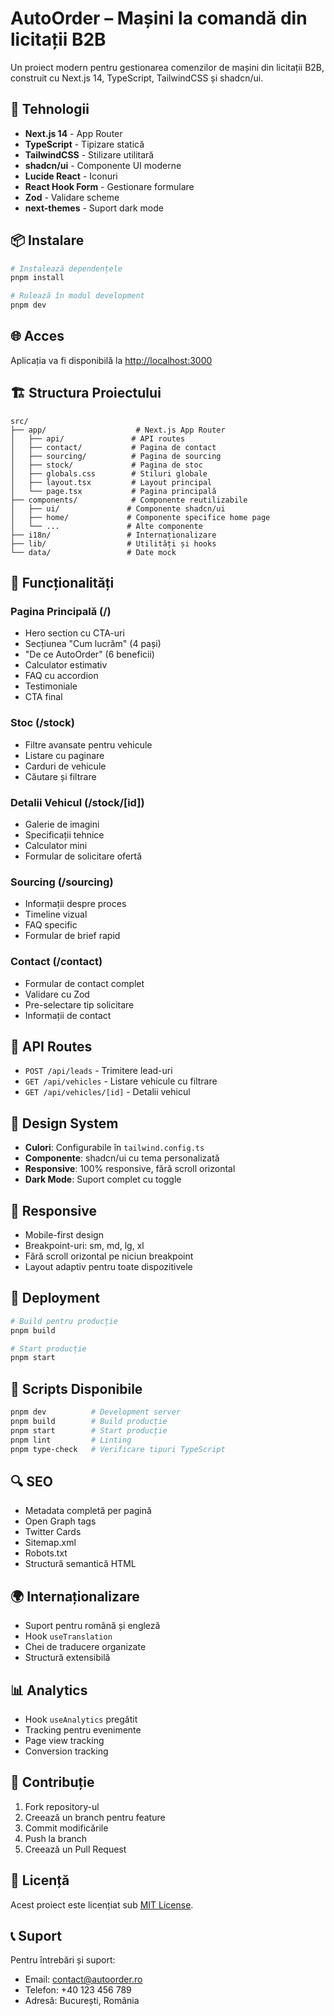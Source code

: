# AutoOrder – Mașini la comandă din licitații B2B

Un proiect modern pentru gestionarea comenzilor de mașini din licitații B2B, construit cu Next.js 14, TypeScript, TailwindCSS și shadcn/ui.

## 🚀 Tehnologii

- **Next.js 14** - App Router
- **TypeScript** - Tipizare statică
- **TailwindCSS** - Stilizare utilitară
- **shadcn/ui** - Componente UI moderne
- **Lucide React** - Iconuri
- **React Hook Form** - Gestionare formulare
- **Zod** - Validare scheme
- **next-themes** - Suport dark mode

## 📦 Instalare

```bash
# Instalează dependențele
pnpm install

# Rulează în modul development
pnpm dev
```

## 🌐 Acces

Aplicația va fi disponibilă la [http://localhost:3000](http://localhost:3000)

## 🏗️ Structura Proiectului

```
src/
├── app/                    # Next.js App Router
│   ├── api/               # API routes
│   ├── contact/           # Pagina de contact
│   ├── sourcing/          # Pagina de sourcing
│   ├── stock/             # Pagina de stoc
│   ├── globals.css        # Stiluri globale
│   ├── layout.tsx         # Layout principal
│   └── page.tsx           # Pagina principală
├── components/            # Componente reutilizabile
│   ├── ui/               # Componente shadcn/ui
│   ├── home/             # Componente specifice home page
│   └── ...               # Alte componente
├── i18n/                 # Internaționalizare
├── lib/                  # Utilități și hooks
└── data/                 # Date mock
```

## 🎯 Funcționalități

### Pagina Principală (/)
- Hero section cu CTA-uri
- Secțiunea "Cum lucrăm" (4 pași)
- "De ce AutoOrder" (6 beneficii)
- Calculator estimativ
- FAQ cu accordion
- Testimoniale
- CTA final

### Stoc (/stock)
- Filtre avansate pentru vehicule
- Listare cu paginare
- Carduri de vehicule
- Căutare și filtrare

### Detalii Vehicul (/stock/[id])
- Galerie de imagini
- Specificații tehnice
- Calculator mini
- Formular de solicitare ofertă

### Sourcing (/sourcing)
- Informații despre proces
- Timeline vizual
- FAQ specific
- Formular de brief rapid

### Contact (/contact)
- Formular de contact complet
- Validare cu Zod
- Pre-selectare tip solicitare
- Informații de contact

## 🔧 API Routes

- `POST /api/leads` - Trimitere lead-uri
- `GET /api/vehicles` - Listare vehicule cu filtrare
- `GET /api/vehicles/[id]` - Detalii vehicul

## 🎨 Design System

- **Culori**: Configurabile în `tailwind.config.ts`
- **Componente**: shadcn/ui cu tema personalizată
- **Responsive**: 100% responsive, fără scroll orizontal
- **Dark Mode**: Suport complet cu toggle

## 📱 Responsive

- Mobile-first design
- Breakpoint-uri: sm, md, lg, xl
- Fără scroll orizontal pe niciun breakpoint
- Layout adaptiv pentru toate dispozitivele

## 🚀 Deployment

```bash
# Build pentru producție
pnpm build

# Start producție
pnpm start
```

## 📝 Scripts Disponibile

```bash
pnpm dev          # Development server
pnpm build        # Build producție
pnpm start        # Start producție
pnpm lint         # Linting
pnpm type-check   # Verificare tipuri TypeScript
```

## 🔍 SEO

- Metadata completă per pagină
- Open Graph tags
- Twitter Cards
- Sitemap.xml
- Robots.txt
- Structură semantică HTML

## 🌍 Internaționalizare

- Suport pentru română și engleză
- Hook `useTranslation`
- Chei de traducere organizate
- Structură extensibilă

## 📊 Analytics

- Hook `useAnalytics` pregătit
- Tracking pentru evenimente
- Page view tracking
- Conversion tracking

## 🤝 Contribuție

1. Fork repository-ul
2. Creează un branch pentru feature
3. Commit modificările
4. Push la branch
5. Creează un Pull Request

## 📄 Licență

Acest proiect este licențiat sub [MIT License](LICENSE).

## 📞 Suport

Pentru întrebări și suport:
- Email: contact@autoorder.ro
- Telefon: +40 123 456 789
- Adresă: București, România
